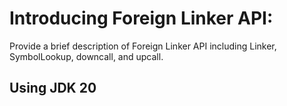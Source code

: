 # Introducing Foreign Linker API:
Provide a brief description of Foreign Linker API including Linker, SymbolLookup, downcall, and upcall.

## Using JDK 20